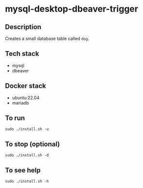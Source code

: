# mysql-desktop-dbeaver-trigger

## Description
Creates a small database table
called `dog`.

## Tech stack
- mysql
- dbeaver

## Docker stack
- ubuntu:22.04
- mariadb

## To run
`sudo ./install.sh -u`

## To stop (optional)
`sudo ./install.sh -d`

## To see help
`sudo ./install.sh -h`
